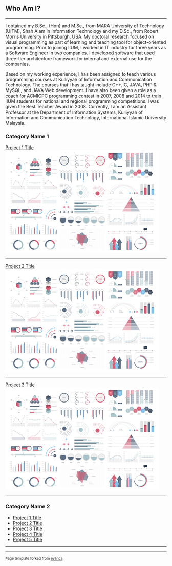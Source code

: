 ## Who Am I?

---
I obtained my B.Sc., (Hon) and M.Sc., from MARA University of Technology (UiTM), Shah Alam in Information Technology and my D.Sc., from Robert Morris University in Pittsburgh, USA. My doctoral research focused on visual programming as part of learning and teaching tool for object-oriented programming. Prior to joining IIUM, I worked in IT industry for three years as a Software Engineer in two companies. I developed software that used three-tier architecture framework for internal and external use for the companies. 

Based on my working experience, I has been assigned to teach various programming courses at Kulliyyah of Information and Communication Technology. The courses that I has taught include C++, C, JAVA, PHP & MySQL, and JAVA Web development. I have also been given a role as a coach for ACMICPC programming contest in 2007, 2008 and 2014 to train IIUM students for national and regional programming competitions. I was given the Best Teacher Award in 2008. Currently, I am an Assistant Professor at the Department of Information Systems, Kulliyyah of Information and Communication Technology, International Islamic University Malaysia.
### Category Name 1 

[Project 1 Title](/sample_page)
<img src="images/dummy_thumbnail.jpg?raw=true"/>

---
[Project 2 Title](/pdf/sample_presentation.pdf)
<img src="images/dummy_thumbnail.jpg?raw=true"/>

---
[Project 3 Title](http://example.com/)
<img src="images/dummy_thumbnail.jpg?raw=true"/>

---

### Category Name 2

- [Project 1 Title](http://example.com/)
- [Project 2 Title](http://example.com/)
- [Project 3 Title](http://example.com/)
- [Project 4 Title](http://example.com/)
- [Project 5 Title](http://example.com/)

---




---
<p style="font-size:11px">Page template forked from <a href="https://github.com/evanca/quick-portfolio">evanca</a></p>
<!-- Remove above link if you don't want to attibute -->
